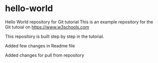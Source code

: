 # hello-world
Hello World repository for Git tutorial
This is an example repository for the Git tutoial on https://www.w3schools.com

This repository is built step by step in the tutorial.

Added few changes in Readme file

Added changes for pull from repository
